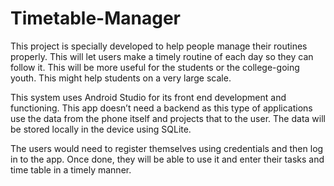 # Timetable-Manager
This project is specially developed to help people manage their routines properly. This will let users make a timely routine of each day so they can follow it. This will be more useful for the students or the college-going youth. This might help students on a very large scale.

This system uses Android Studio for its front end development and functioning. This app doesn’t need a backend as this type of applications use the data from the phone itself and projects that to the user. The data will be stored locally in the device using SQLite.

The users would need to register themselves using credentials and then log in to the app. Once done, they will be able to use it and enter their tasks and time table in a timely manner.
